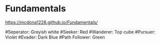 # Fundamentals

https://mcdona1228.github.io/Fundamentals/

#Seperator: Greyish white
#Seeker: Red
#Wanderer: Top cube
#Pursuer: Violet
#Evader: Dark Blue
#Path Follower: Green
